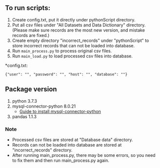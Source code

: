 ## To run scripts:
1. Create config.txt, put it directly under pythonScript directory.
2. Put all csv files under "All Datasets and Data Dictionary" directory.(Please make sure records are the most new version, and mistake records are fixed.)
3. Create empty directory "incorrect_records" under "pythonScript" to store incorrect records that can not be loaded into database.
4. Run ```main_process.py``` to process original csv files.
5. Run ```main_load.py``` to load processed csv files into database.

*config.txt:

```
{"user": "", "password": "", "host": "", "database": ""}
```
## Package version
1. python 3.7.3
2. mysql-connector-python 8.0.21
    * [Guide to install mysql-connector-python](https://dev.mysql.com/doc/connector-python/en/connector-python-installation.html)
3. pandas 1.1.3

### Note
* Processed csv files are stored at "Database data" directory.
* Records can not be loaded into database are stored at "incorrect_records" directory.
* After running main_process.py, there may be some errors, so you need to fix them and then run main_process.py again.
